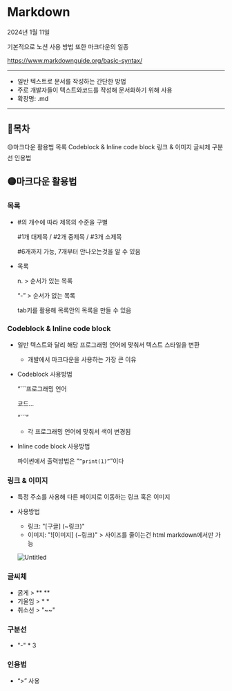 # Markdown

2024년 1월 11일 

기본적으로 노션 사용 방법 또한 마크다운의 일종

https://www.markdownguide.org/basic-syntax/

---

- 일반 텍스트로 문서를 작성하는 간단한 방법
- 주로 개발자들이 텍스트와코드를 작성해 문서화하기 위해 사용
- 확장명: .md

---

## 📌목차
🟡마크다운 활용법
    목록
    Codeblock & Inline code block
    링크 & 이미지
    글씨체
    구분선
    인용법

## 🟡마크다운 활용법

### 목록

- #의 개수에 따라 제목의 수준을 구별
    
    #1개 대제목 / #2개 중제목 / #3개 소제목
    
    #6개까지 가능, 7개부터 안나오는것을 알 수 있음
    
- 목록
    
    n. > 순서가 있는 목록
    
    “-” > 순서가 없는 목록
    
    tab키를 활용해 목록안의 목록을 만들 수 있음
    

### Codeblock & Inline code block

- 일반 텍스트와 달리 해당 프로그래밍 언어에 맞춰서 텍스트 스타일을 변환
    - 개발에서 마크다운을 사용하는 가장 큰 이유
- Codeblock 사용방법
    
    “```프로그래밍 언어
    
    코드…
    
    “```”
    
    - 각 프로그래밍 언어에 맞춰서 색이 변경됨
- Inline code block 사용방법
    
    파이썬에서 출력방법은 “`”print(1)”`”이다
    

### 링크 & 이미지

- 특정 주소를 사용해 다른 페이지로 이동하는 링크 혹은 이미지
- 사용방법
    - 링크: "[구글] (~링크)"
    - 이미지: "![이미지] (~링크)" > 사이즈를 줄이는건 html markdown에서만 가능
    
    ![Untitled](https://prod-files-secure.s3.us-west-2.amazonaws.com/1848a85f-9836-46e1-8795-3eff9f43f933/8eaeb8ea-b069-4495-bd8a-d365578b568d/Untitled.png)
    

### 글씨체

- 굵게 > **  **
- 기울임 > *  *
- 취소선 > "~~"

### 구분선

- "-" * 3

### 인용법

- “>” 사용